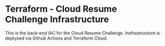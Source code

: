 # Terraform - Cloud Resume Challenge Infrastructure 

This is the back-end IAC for the Cloud Resume Challenge. Insfrastructure is deplyoed via Github Actions and Terraform Cloud.